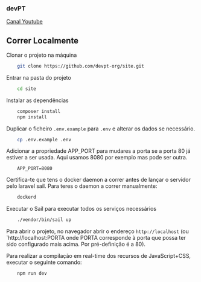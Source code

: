### devPT

[Canal Youtube](https://www.youtube.com/@devpt4252)

## Correr Localmente

Clonar o projeto na máquina

```bash
    git clone https://github.com/devpt-org/site.git
```

Entrar na pasta do projeto

```bash
    cd site
```

Instalar as dependências

```bash
    composer install
    npm install
```

Duplicar o ficheiro `.env.example` para `.env` e alterar os dados se necessário.

```bash
    cp .env.example .env
```

Adicionar a propriedade APP_PORT para mudares a porta se a porta 80 já estiver 
a ser usada. Aqui usamos 8080 por exemplo mas pode ser outra.

```.env
    APP_PORT=8080
```

Certifica-te que tens o docker daemon a correr antes de lançar o servidor pelo 
laravel sail. Para teres o daemon a correr manualmente:

```bash
    dockerd
```

Executar o Sail para executar todos os serviços necessários

```bash
    ./vendor/bin/sail up
```

Para abrir o projeto, no navegador abrir o endereço
`http://localhost` (ou `http://localhost:PORTA onde PORTA corresponde à porta que possa ter sido configurado mais acima. Por pré-definição é a 80).

Para realizar a compilação em real-time dos recursos de JavaScript+CSS, executar o seguinte comando:

```bash
    npm run dev
```
